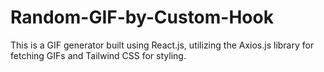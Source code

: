 # Random-GIF-by-Custom-Hook
 This is a GIF generator built using React.js, utilizing the Axios.js library for fetching GIFs and Tailwind CSS for styling.

